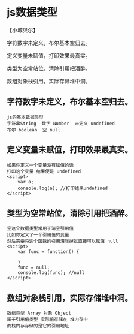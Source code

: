 # js数据类型

【小城贝尔】

字符数字未定义，布尔基本空归去。

定义变量未赋值，打印效果最真实。

类型为空常站位，清除引用把酒醉。

数组对象栈引用，实际存储堆中洞。

## 字符数字未定义，布尔基本空归去。
    js的基本数据类型 
    字符串String  数字 Number  未定义 undefined 
    布尔 boolean  空 null
## 定义变量未赋值，打印效果最真实。
    如果你定义一个变量没有赋值的话 
    打印这个变量 结果便是 undefined
    <script>
        var a;
        console.log(a); //打印结果undefined
    </script>
## 类型为空常站位，清除引用把酒醉。
    空这个数据类型常用于清空引用值
    比如你定义了一个引用值的变量 
    然后需要将这个函数的引用清除掉就直接可以赋值 null
    <script>
        var func = function() {

        }
        func = null;
        console.log(func); //null
    </script>

## 数组对象栈引用，实际存储堆中洞。
    数组类型 Array 对象 Object 
    属于引用值类型 实际值存储在 堆内存中
    而栈内存存储的是它的引用地址